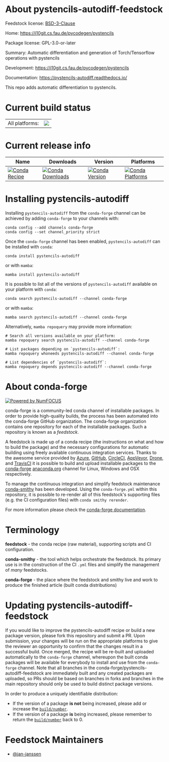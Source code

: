 About pystencils-autodiff-feedstock
===================================

Feedstock license: [BSD-3-Clause](https://github.com/conda-forge/pystencils-autodiff-feedstock/blob/main/LICENSE.txt)

Home: https://i10git.cs.fau.de/pycodegen/pystencils

Package license: GPL-3.0-or-later

Summary: Automatic differentiation and generation of Torch/Tensorflow operations with pystencils

Development: https://i10git.cs.fau.de/pycodegen/pystencils

Documentation: https://pystencils-autodiff.readthedocs.io/

This repo adds automatic differentiation to pystencils.


Current build status
====================


<table><tr><td>All platforms:</td>
    <td>
      <a href="https://dev.azure.com/conda-forge/feedstock-builds/_build/latest?definitionId=13110&branchName=main">
        <img src="https://dev.azure.com/conda-forge/feedstock-builds/_apis/build/status/pystencils-autodiff-feedstock?branchName=main">
      </a>
    </td>
  </tr>
</table>

Current release info
====================

| Name | Downloads | Version | Platforms |
| --- | --- | --- | --- |
| [![Conda Recipe](https://img.shields.io/badge/recipe-pystencils--autodiff-green.svg)](https://anaconda.org/conda-forge/pystencils-autodiff) | [![Conda Downloads](https://img.shields.io/conda/dn/conda-forge/pystencils-autodiff.svg)](https://anaconda.org/conda-forge/pystencils-autodiff) | [![Conda Version](https://img.shields.io/conda/vn/conda-forge/pystencils-autodiff.svg)](https://anaconda.org/conda-forge/pystencils-autodiff) | [![Conda Platforms](https://img.shields.io/conda/pn/conda-forge/pystencils-autodiff.svg)](https://anaconda.org/conda-forge/pystencils-autodiff) |

Installing pystencils-autodiff
==============================

Installing `pystencils-autodiff` from the `conda-forge` channel can be achieved by adding `conda-forge` to your channels with:

```
conda config --add channels conda-forge
conda config --set channel_priority strict
```

Once the `conda-forge` channel has been enabled, `pystencils-autodiff` can be installed with `conda`:

```
conda install pystencils-autodiff
```

or with `mamba`:

```
mamba install pystencils-autodiff
```

It is possible to list all of the versions of `pystencils-autodiff` available on your platform with `conda`:

```
conda search pystencils-autodiff --channel conda-forge
```

or with `mamba`:

```
mamba search pystencils-autodiff --channel conda-forge
```

Alternatively, `mamba repoquery` may provide more information:

```
# Search all versions available on your platform:
mamba repoquery search pystencils-autodiff --channel conda-forge

# List packages depending on `pystencils-autodiff`:
mamba repoquery whoneeds pystencils-autodiff --channel conda-forge

# List dependencies of `pystencils-autodiff`:
mamba repoquery depends pystencils-autodiff --channel conda-forge
```


About conda-forge
=================

[![Powered by
NumFOCUS](https://img.shields.io/badge/powered%20by-NumFOCUS-orange.svg?style=flat&colorA=E1523D&colorB=007D8A)](https://numfocus.org)

conda-forge is a community-led conda channel of installable packages.
In order to provide high-quality builds, the process has been automated into the
conda-forge GitHub organization. The conda-forge organization contains one repository
for each of the installable packages. Such a repository is known as a *feedstock*.

A feedstock is made up of a conda recipe (the instructions on what and how to build
the package) and the necessary configurations for automatic building using freely
available continuous integration services. Thanks to the awesome service provided by
[Azure](https://azure.microsoft.com/en-us/services/devops/), [GitHub](https://github.com/),
[CircleCI](https://circleci.com/), [AppVeyor](https://www.appveyor.com/),
[Drone](https://cloud.drone.io/welcome), and [TravisCI](https://travis-ci.com/)
it is possible to build and upload installable packages to the
[conda-forge](https://anaconda.org/conda-forge) [anaconda.org](https://anaconda.org/)
channel for Linux, Windows and OSX respectively.

To manage the continuous integration and simplify feedstock maintenance
[conda-smithy](https://github.com/conda-forge/conda-smithy) has been developed.
Using the ``conda-forge.yml`` within this repository, it is possible to re-render all of
this feedstock's supporting files (e.g. the CI configuration files) with ``conda smithy rerender``.

For more information please check the [conda-forge documentation](https://conda-forge.org/docs/).

Terminology
===========

**feedstock** - the conda recipe (raw material), supporting scripts and CI configuration.

**conda-smithy** - the tool which helps orchestrate the feedstock.
                   Its primary use is in the construction of the CI ``.yml`` files
                   and simplify the management of *many* feedstocks.

**conda-forge** - the place where the feedstock and smithy live and work to
                  produce the finished article (built conda distributions)


Updating pystencils-autodiff-feedstock
======================================

If you would like to improve the pystencils-autodiff recipe or build a new
package version, please fork this repository and submit a PR. Upon submission,
your changes will be run on the appropriate platforms to give the reviewer an
opportunity to confirm that the changes result in a successful build. Once
merged, the recipe will be re-built and uploaded automatically to the
`conda-forge` channel, whereupon the built conda packages will be available for
everybody to install and use from the `conda-forge` channel.
Note that all branches in the conda-forge/pystencils-autodiff-feedstock are
immediately built and any created packages are uploaded, so PRs should be based
on branches in forks and branches in the main repository should only be used to
build distinct package versions.

In order to produce a uniquely identifiable distribution:
 * If the version of a package **is not** being increased, please add or increase
   the [``build/number``](https://docs.conda.io/projects/conda-build/en/latest/resources/define-metadata.html#build-number-and-string).
 * If the version of a package **is** being increased, please remember to return
   the [``build/number``](https://docs.conda.io/projects/conda-build/en/latest/resources/define-metadata.html#build-number-and-string)
   back to 0.

Feedstock Maintainers
=====================

* [@jan-janssen](https://github.com/jan-janssen/)

